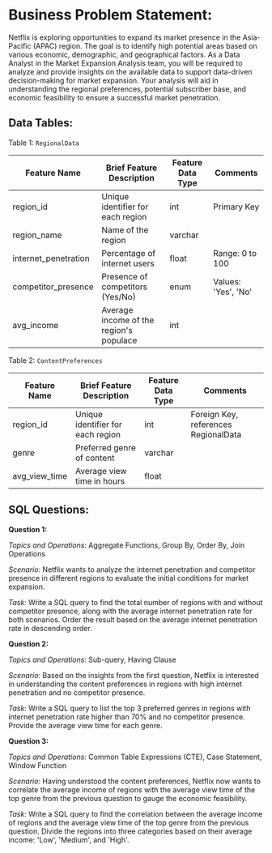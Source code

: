 # **Business Problem Statement:**

Netflix is exploring opportunities to expand its market presence in the Asia-Pacific (APAC) region. The goal is to identify high potential areas based on various economic, demographic, and geographical factors. As a Data Analyst in the Market Expansion Analysis team, you will be required to analyze and provide insights on the available data to support data-driven decision-making for market expansion. Your analysis will aid in understanding the regional preferences, potential subscriber base, and economic feasibility to ensure a successful market penetration.

## **Data Tables:**

Table 1: `RegionalData`

| Feature Name | Brief Feature Description               | Feature Data Type | Comments                              |
|--------------|----------------------------------------|-------------------|---------------------------------------|
| region_id    | Unique identifier for each region      | int               | Primary Key                           |
| region_name  | Name of the region                     | varchar           |                                       |
| internet_penetration | Percentage of internet users    | float             | Range: 0 to 100                       |
| competitor_presence  | Presence of competitors (Yes/No)| enum              | Values: 'Yes', 'No'                   |
| avg_income   | Average income of the region's populace| int               |                                       |

Table 2: `ContentPreferences`

| Feature Name | Brief Feature Description               | Feature Data Type | Comments                              |
|--------------|----------------------------------------|-------------------|---------------------------------------|
| region_id    | Unique identifier for each region      | int               | Foreign Key, references RegionalData  |
| genre        | Preferred genre of content             | varchar           |                                       |
| avg_view_time| Average view time in hours             | float             |                                       |

## **SQL Questions:**

**Question 1:**

*Topics and Operations:* Aggregate Functions, Group By, Order By, Join Operations

*Scenario:*
Netflix wants to analyze the internet penetration and competitor presence in different regions to evaluate the initial conditions for market expansion.

*Task:*
Write a SQL query to find the total number of regions with and without competitor presence, along with the average internet penetration rate for both scenarios. Order the result based on the average internet penetration rate in descending order.

**Question 2:**

*Topics and Operations:* Sub-query, Having Clause

*Scenario:*
Based on the insights from the first question, Netflix is interested in understanding the content preferences in regions with high internet penetration and no competitor presence.

*Task:*
Write a SQL query to list the top 3 preferred genres in regions with internet penetration rate higher than 70% and no competitor presence. Provide the average view time for each genre.

**Question 3:**

*Topics and Operations:* Common Table Expressions (CTE), Case Statement, Window Function

*Scenario:*
Having understood the content preferences, Netflix now wants to correlate the average income of regions with the average view time of the top genre from the previous question to gauge the economic feasibility.

*Task:*
Write a SQL query to find the correlation between the average income of regions and the average view time of the top genre from the previous question. Divide the regions into three categories based on their average income: 'Low', 'Medium', and 'High'.